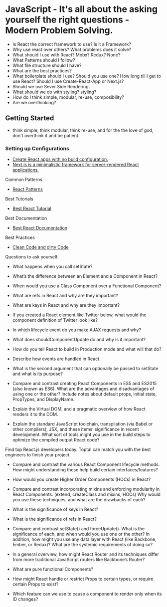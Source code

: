 # JavaScript - It's all about the asking yourself the right questions - Modern Problem Solving.
- Is React the correct framework to use? Is it a Framework? 
- Why use react over others? What problems does it solve?
- What should I use with React? Mobx? Redux? None?
- What Patterns should I follow?
- What file structure should I have?
- What are the best practices?
- What boilerplate should I use? Should you use one? How long till I get to use React? Should I use Create-React-App or Next.js?
- Should we use Sever Side Rendering.
- What should we do with styling? styling? 
- How do I think simple, modular, re-use, composibility?
- Are we overthinking?



## Getting Started 
* think simple, think modular, think re-use, and for the the love of god, don't overthink it and be patient.

### Setting up Configurations
* [Create React apps with no build configuration.](https://github.com/facebookincubator/create-react-app)
* [Next.js is a minimalistic framework for server-rendered React applications.](https://github.com/zeit/next.js/)

Common Patterns
* [React Patterns](https://reactjs.org/tutorial/tutorial.html)

Best Tutorials
* [Best React Tutorial](https://reactjs.org/tutorial/tutorial.html)

Best Documentation
* [Best React Documentation](https://reactjs.org/docs/)

Best Practices
* [Clean Code and dirty Code](http://americanexpress.io/clean-code-dirty-code/)

Questions to ask yourself.
* What happens when you call setState?
  
* What’s the difference between an Element and a Component in React?
  
* When would you use a Class Component over a Functional Component?
  
* What are refs in React and why are they important?
  
* What are keys in React and why are they important?
  
* If you created a React element like Twitter below, what would the component definition of Twitter look like?
  
* In which lifecycle event do you make AJAX requests and why?
  
* What does shouldComponentUpdate do and why is it important?
  
* How do you tell React to build in Production mode and what will that do?
  
* Describe how events are handled in React.
  
* What is the second argument that can optionally be passed to setState and what is its purpose?
  
* Compare and contrast creating React Components in ES5 and ES2015 (also known as ES6). What are the advantages and disadvantages of using one or the other? Include notes about default props, initial state, PropTypes, and DisplayName.
  
* Explain the Virtual DOM, and a pragmatic overview of how React renders it to the DOM.
  
* Explain the standard JavaScript toolchain, transpilation (via Babel or other compilers), JSX, and these items’ significance in recent development. What sort of tools might you use in the build steps to optimize the compiled output React code?
  
Find top React.js developers today. Toptal can match you with the best engineers to finish your project.
* Compare and contrast the various React Component lifecycle methods. How might understanding these help build certain interfaces/features?
  
* How would you create Higher Order Components (HOCs) in React?
  
* Compare and contrast incorporating mixins and enforcing modularity in React Components. (extend, createClass and mixins, HOCs) Why would you use these techniques, and what are the drawbacks of each?
  
* What is the significance of keys in React?
  
* What is the significance of refs in React?
  
* Compare and contrast setState() and forceUpdate(). What is the significance of each, and when would you use one or the other? In addition, how might you use any data layer with React (like Backbone, Ember, or Redux)? What are the systemic requirements of doing so?
  
* In a general overview, how might React Router and its techniques differ from more traditional JavaScript routers like Backbone’s Router?
  
* What are pure functional Components?
  
* How might React handle or restrict Props to certain types, or require certain Props to exist?
  
* Which feature can we use to cause a component to render only when its ID changes?
  
